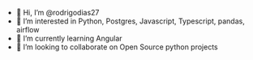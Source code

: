 - 👋 Hi, I’m @rodrigodias27
- 👀 I’m interested in Python, Postgres, Javascript, Typescript, pandas, airflow
- 🌱 I’m currently learning Angular
- 💞️ I’m looking to collaborate on Open Source python projects

<!---
rodrigodias27/rodrigodias27 is a ✨ special ✨ repository because its `README.md` (this file) appears on your GitHub profile.
You can click the Preview link to take a look at your changes.
--->
